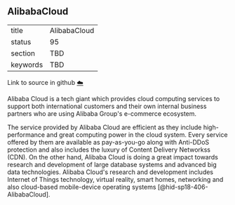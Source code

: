 ## AlibabaCloud


|          |              |
| -------- | ------------ |
| title    | AlibabaCloud |
| status   | 95           |
| section  | TBD          |
| keywords | TBD          |

Link to source in github [:cloud:](https://github.com/cloudmesh/technologies/blob/master/chapters/incomming/abstract-alibabacloud.md)



Alibaba Cloud is a tech giant which provides cloud computing services to
support both international customers and their own internal business
partners who are using Alibaba Group's e-commerce ecosystem.

The service provided by Alibaba Cloud are efficient as they include
high-performance and great computing power in the cloud system. Every
service offered by them are available as pay-as-you-go along with
Anti-DDoS protection and also includes the luxury of Content Delivery
Networkss (CDN). On the other hand, Alibaba Cloud is doing a great
impact towards research and development of large database systems and
advanced big data technologies. Alibaba Cloud's research and development
includes Internet of Things technology, virtual reality, smart homes,
networking and also cloud-based mobile-device operating
systems [@hid-sp18-406-AlibabaCloud].
